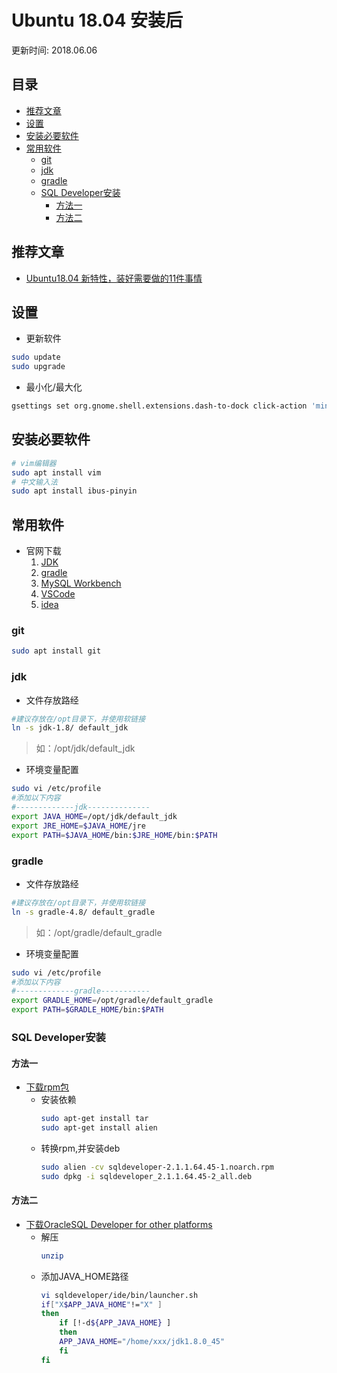 # Ubuntu 18.04 安装后
更新时间: 2018.06.06

目录
---

<!-- TOC depthFrom:2 updateOnSave:true -->

- [推荐文章](#推荐文章)
- [设置](#设置)
- [安装必要软件](#安装必要软件)
- [常用软件](#常用软件)
    - [git](#git)
    - [jdk](#jdk)
    - [gradle](#gradle)
    - [SQL Developer安装](#sql-developer安装)
        - [方法一](#方法一)
        - [方法二](#方法二)

<!-- /TOC -->

## 推荐文章

+ [Ubuntu18.04 新特性，装好需要做的11件事情](https://blog.csdn.net/sinat_35121480/article/details/80141383)


## 设置

+ 更新软件
```sh
sudo update
sudo upgrade
```

+ 最小化/最大化
```sh
gsettings set org.gnome.shell.extensions.dash-to-dock click-action 'minimize'
```

## 安装必要软件

```sh
# vim编辑器
sudo apt install vim
# 中文输入法
sudo apt install ibus-pinyin
```

## 常用软件

+ 官网下载
    1. [JDK](http://www.oracle.com/technetwork/java/javase/downloads/index.html)
    2. [gradle](http://services.gradle.org/distributions/)
    3. [MySQL Workbench](https://dev.mysql.com/downloads/workbench/)
    4. [VSCode](https://code.visualstudio.com/)
    5. [idea](https://www.jetbrains.com/idea/)

### git

```sh
sudo apt install git
```

### jdk


+ 文件存放路经
```sh
#建议存放在/opt目录下，并使用软链接
ln -s jdk-1.8/ default_jdk
```
> 如：/opt/jdk/default_jdk

+ 环境变量配置

```sh
sudo vi /etc/profile
#添加以下内容
#-------------jdk--------------
export JAVA_HOME=/opt/jdk/default_jdk
export JRE_HOME=$JAVA_HOME/jre
export PATH=$JAVA_HOME/bin:$JRE_HOME/bin:$PATH
```

### gradle

+ 文件存放路经
```sh
#建议存放在/opt目录下，并使用软链接
ln -s gradle-4.8/ default_gradle
```
> 如：/opt/gradle/default_gradle


+ 环境变量配置

```sh
sudo vi /etc/profile
#添加以下内容
#-------------gradle-----------
export GRADLE_HOME=/opt/gradle/default_gradle
export PATH=$GRADLE_HOME/bin:$PATH
```

### SQL Developer安装

#### 方法一
+ [下载rpm包](http://www.oracle.com/technetwork/developer-tools/sql-developer/downloads/index.html)
    + 安装依赖
        ```sh
        sudo apt-get install tar
        sudo apt-get install alien
        ```
    + 转换rpm,并安装deb
        ```sh
        sudo alien -cv sqldeveloper-2.1.1.64.45-1.noarch.rpm
        sudo dpkg -i sqldeveloper_2.1.1.64.45-2_all.deb
        ```
#### 方法二

+ [下载OracleSQL Developer for other platforms](http://www.oracle.com/technetwork/developer-tools/sql-developer/downloads/index.html)
    + 解压
        ```sh
        unzip
        ```
    + 添加JAVA_HOME路径
        ```sh
        vi sqldeveloper/ide/bin/launcher.sh
        if["X$APP_JAVA_HOME"!="X" ]
        then
            if [!-d${APP_JAVA_HOME} ]
            then
            APP_JAVA_HOME="/home/xxx/jdk1.8.0_45"
            fi
        fi
        ```